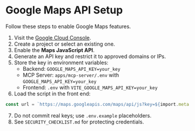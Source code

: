 # Google Maps API Setup

Follow these steps to enable Google Maps features.

1. Visit the [Google Cloud Console](https://console.cloud.google.com/).
2. Create a project or select an existing one.
3. Enable the **Maps JavaScript API**.
4. Generate an API key and restrict it to approved domains or IPs.
5. Store the key in environment variables:
   - Backend: `GOOGLE_MAPS_API_KEY=your_key`
   - MCP Server: `apps/mcp-server/.env` with `GOOGLE_MAPS_API_KEY=your_key`
   - Frontend: `.env` with `VITE_GOOGLE_MAPS_API_KEY=your_key`
6. Load the script in the front end:
```ts
const url = `https://maps.googleapis.com/maps/api/js?key=${import.meta.env.VITE_GOOGLE_MAPS_API_KEY}&libraries=places`;
```
7. Do not commit real keys; use `.env.example` placeholders.
8. See `SECURITY_CHECKLIST.md` for protecting credentials.
